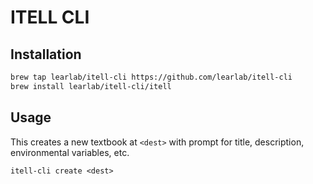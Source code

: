 # ITELL CLI

## Installation

```bash
brew tap learlab/itell-cli https://github.com/learlab/itell-cli
brew install learlab/itell-cli/itell
```

## Usage

This creates a new textbook at `<dest>` with prompt for title, description, environmental variables, etc.

```
itell-cli create <dest>
```
